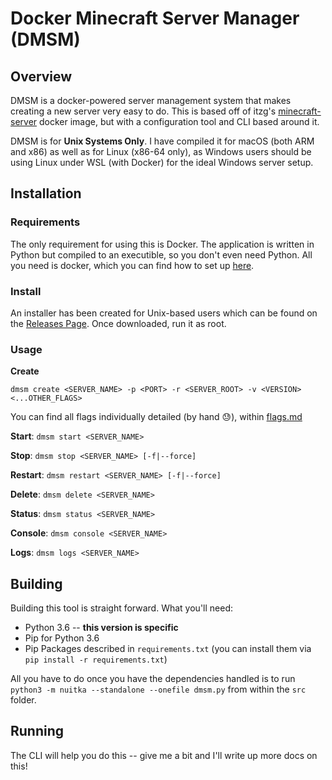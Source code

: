 # Docker Minecraft Server Manager (DMSM)

## Overview

DMSM is a docker-powered server management system that makes creating a new server very easy to do. This is based off of itzg's [minecraft-server](https://hub.docker.com/r/itzg/minecraft-server) docker image, but with a configuration tool and CLI based around it.

DMSM is for **Unix Systems Only**. I have compiled it for macOS (both ARM and x86) as well as for Linux (x86-64 only), as Windows users should be using Linux under WSL (with Docker) for the ideal Windows server setup.

## Installation

### Requirements

The only requirement for using this is Docker. The application is written in Python but compiled to an executible, so you don't even need Python. All you need is docker, which you can find how to set up [here](https://docs.docker.com/get-docker/).

### Install

An installer has been created for Unix-based users which can be found on the [Releases Page](https://github.com/oitsjustjose/DMSM/releases). Once downloaded, run it as root.

### Usage

**Create**

`dmsm create <SERVER_NAME> -p <PORT> -r <SERVER_ROOT> -v <VERSION> <...OTHER_FLAGS>`

You can find all flags individually detailed (by hand 😓), within [flags.md](https://github.com/oitsjustjose/DMSM/blob/main/flags.md)

**Start**: `dmsm start <SERVER_NAME>`

**Stop**: `dmsm stop <SERVER_NAME> [-f|--force]`

**Restart**: `dmsm restart <SERVER_NAME> [-f|--force]`

**Delete**: `dmsm delete <SERVER_NAME>`

**Status**: `dmsm status <SERVER_NAME>`

**Console**: `dmsm console <SERVER_NAME>`

**Logs**: `dmsm logs <SERVER_NAME>`

## Building

Building this tool is straight forward. What you'll need:

- Python 3.6 -- **this version is specific**
- Pip for Python 3.6
- Pip Packages described in `requirements.txt` (you can install them via `pip install -r requirements.txt`)

All you have to do once you have the dependencies handled is to run `python3 -m nuitka --standalone --onefile dmsm.py` from within the `src` folder.

## Running

The CLI will help you do this -- give me a bit and I'll write up more docs on this!